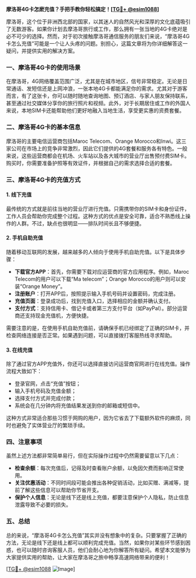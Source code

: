 **摩洛哥4G卡怎麽充值？手把手教你轻松搞定！[[TG💪+ @esim1088](https://t.me/s/esim1088)]**

摩洛哥，这个位于非洲西北部的国家，以其迷人的自然风光和深厚的文化底蕴吸引了无数游客。如果你计划去摩洛哥旅行或工作，那么拥有一张当地的4G卡绝对是必不可少的选择。然而，对于初次接触摩洛哥通信服务的朋友们来说，“摩洛哥4G卡怎么充值”可能是一个让人头疼的问题。别担心，这篇文章将为你详细解答这一疑问，并提供实用的解决方案。

### 一、摩洛哥4G卡的使用场景

在摩洛哥，4G网络覆盖范围广泛，尤其是在城市地区，信号非常稳定。无论是日常通话、发短信还是上网冲浪，一张本地4G卡都能满足你的需求。尤其对于游客而言，有了这张卡，你可以随时随地查询地图、预订酒店、与家人朋友保持联系，甚至通过社交媒体分享你的旅行照片和视频。此外，对于长期居住或工作的外国人来说，本地SIM卡还能帮助他们更好地融入当地生活，享受更实惠的资费套餐。

### 二、摩洛哥4G卡的基本信息

摩洛哥的主要电信运营商包括Maroc Telecom、Orange Morocco和Inwi。这三家公司在市场上的竞争非常激烈，因此它们提供的4G套餐和服务各有特色。一般来说，这些运营商都会在机场、火车站以及各大城市的营业厅出售预付费SIM卡。购买时，你需要准备护照等有效证件，并根据自己的需求选择合适的套餐。

### 三、摩洛哥4G卡的充值方式

#### 1. 线下充值

最传统的方式就是前往当地的营业厅进行充值。只需携带你的SIM卡和身份证件，工作人员会帮助你完成整个过程。这种方式的优点是安全可靠，适合不熟悉线上操作的人群。不过，缺点也很明显——排队时间长且不够便捷。

#### 2. 手机自助充值

随着移动互联网的发展，越来越多的人倾向于使用手机自助充值。以下是具体步骤：

- **下载官方APP**：首先，你需要下载对应运营商的官方应用程序。例如，Maroc Telecom的用户可以下载“Ma telecom”；Orange Morocco的用户则可以安装“Orange Money”。
- **注册账户**：打开APP后，按照提示输入手机号码并设置密码，完成注册。
- **充值页面**：登录成功后，找到充值入口，选择相应的金额并确认支付。
- **支付方式**：支持信用卡、借记卡或者第三方支付平台（如PayPal）。部分运营商还支持现金充值机，方便快捷。

需要注意的是，在使用手机自助充值前，请确保手机已经绑定了正确的SIM卡，并检查网络连接是否正常。如果遇到问题，可以直接拨打客服热线寻求帮助。

#### 3. 在线充值

除了通过官方APP充值外，你还可以选择直接访问运营商官网进行在线充值。操作流程大致如下：

- 登录官网，点击“充值”按钮；
- 输入手机号码及充值金额；
- 选择支付方式并完成付款；
- 系统会在几分钟内将充值结果发送到你的邮箱或短信中。

这种方式非常适合那些习惯于网购的用户，因为它省去了下载额外软件的麻烦，同时也避免了实体营业厅的繁琐手续。

### 四、注意事项

虽然上述方法都非常简单易行，但在实际操作过程中仍然需要留意以下几点：

- **检查余额**：每次充值后，记得及时查看账户余额，以免因欠费而影响正常使用。
- **关注优惠活动**：不同时间段可能会推出各种促销活动，比如买赠、满减等，提前了解这些信息可以帮助你节省开支。
- **保护个人信息**：无论是线下还是线上充值，都要注意保护个人隐私，防止信息泄露导致不必要的损失。

### 五、总结

总的来说，“摩洛哥4G卡怎么充值”其实并没有想象中的复杂。只要掌握了正确的方法，无论是线下还是线上都可以顺利完成充值。当然，如果你对某些环节感到困惑，也可以随时咨询客服人员，他们会耐心地为你解答所有疑问。希望本文能够为大家提供实用的帮助，让大家在摩洛哥之旅中畅享高速网络带来的便利！

[[TG💪+ @esim1088](https://t.me/s/esim1088) ![Image](https://i.postimg.cc/4NQfJmqS/Snipaste-2025-05-13-00-14-12.png)]